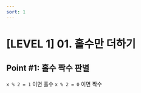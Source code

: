 ```yaml
---
sort: 1
---
```


# [LEVEL 1] 01. 홀수만 더하기

## Point #1: 홀수 짝수 판별 

`x % 2 = 1` 이면 홀수 
`x % 2 = 0` 이면 짝수